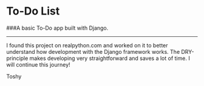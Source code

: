 # To-Do List

###A basic To-Do app built with Django.

---

I found this project on realpython.com and worked on it to better understand how development with the Django framework works.
The DRY-principle makes developing very straightforward and saves a lot of time.
I will continue this journey!

Toshy

